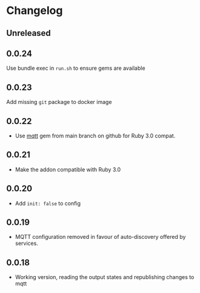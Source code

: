 # Changelog

## Unreleased

## 0.0.24

Use bundle exec in `run.sh` to ensure gems are available

## 0.0.23

Add missing `git` package to docker image

## 0.0.22

* Use [mqtt](https://github.com/njh/ruby-mqtt) gem from main branch on github for Ruby 3.0 compat.

## 0.0.21

* Make the addon compatible with Ruby 3.0

## 0.0.20

* Add `init: false` to config

## 0.0.19

* MQTT configuration removed in favour of auto-discovery offered by services.

## 0.0.18

* Working version, reading the output states and republishing changes to mqtt
